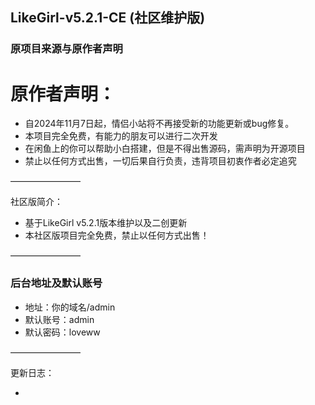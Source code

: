 ## LikeGirl-v5.2.1-CE (社区维护版)

### 原项目来源与原作者声明

# 原作者声明：

- 自2024年11月7日起，情侣小站将不再接受新的功能更新或bug修复。
- 本项目完全免费，有能力的朋友可以进行二次开发
- 在闲鱼上的你可以帮助小白搭建，但是不得出售源码，需声明为开源项目
- 禁止以任何方式出售，一切后果自行负责，违背项目初衷作者必定追究

————————

社区版简介：

- 基于LikeGirl v5.2.1版本维护以及二创更新
- 本社区版项目完全免费，禁止以任何方式出售！

————————

### 后台地址及默认账号

- 地址：你的域名/admin
- 默认账号：admin
- 默认密码：loveww

————————

更新日志：

- 
